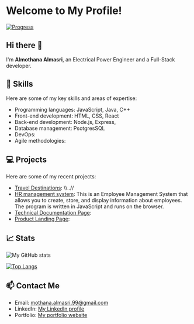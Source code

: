 # Welcome to My Profile!

[![Progress](https://progress-bar.dev/100/)](https://github.com/almothana-almasri)

## Hi there 👋

I'm **Almothana Almasri**, an Electrical Power Engineer and a Full-Stack developer.

## 🚀 Skills

Here are some of my key skills and areas of expertise:

- Programming languages: JavaScript, Java, C++
- Front-end development: HTML, CSS, React
- Back-end development: Node.js, Express, 
- Database management: PsotgresSQL
- DevOps:
- Agile methodologies:

## 💻 Projects

Here are some of my recent projects:

- [Travel Destinations](https://almothana-almasri.github.io/travel-destination/): \\\\..//
- [HR management system](https://almothana-almasri.github.io/HR-management-system/): This is an Employee Management System that allows you to create, store, and display information about employees. The program is written in JavaScript and runs on the browser.
- [Technical Documentation Page](https://almothana-almasri.github.io/Technical-Documentation-Page/): 
- [Product Landing Page](https://almothana-almasri.github.io/Product-Landing-Page2/): 

## 📈 Stats

![My GitHub stats](https://github-readme-stats.vercel.app/api?username=almothana-almasri&show_icons=true&theme=radical)

[![Top Langs](https://github-readme-stats.vercel.app/api/top-langs/?username=almothana-almasri&layout=compact&theme=radical)](https://github.com/almothana-almasri)

## 📫 Contact Me

- Email: mothana.almasri.99@gmail.com
- LinkedIn: [My LinkedIn profile](https://www.linkedin.com/in/al-mothana-al-masri-165249a5/)
- Portfolio: [My portfolio website](https://almothana-almasri.github.io/Personal-Portfolio/)
